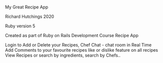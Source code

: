 My Great Recipe App 

Richard Hutchings 2020

Ruby version 5

Created as part of Ruby on Rails Development Course
Recipe App

Login to Add or Delete your Recipes,
Chef Chat - chat room in Real Time
Add Comments to your favourite recipes
like or dislike feature on all recipes
View Recipes or search by ingredients, search by Chefs..
